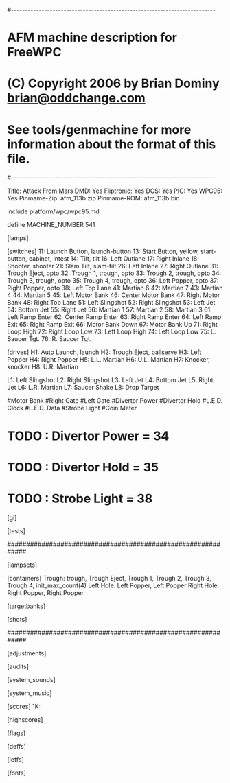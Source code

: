 #--------------------------------------------------------------------------
# AFM machine description for FreeWPC
# (C) Copyright 2006 by Brian Dominy <brian@oddchange.com>
#
# See tools/genmachine for more information about the format of this file.
#--------------------------------------------------------------------------

Title: Attack From Mars
DMD: Yes
Fliptronic: Yes
DCS: Yes
PIC: Yes
WPC95: Yes
Pinmame-Zip: afm_113b.zip
Pinmame-ROM: afm_113b.bin

include platform/wpc/wpc95.md

define MACHINE_NUMBER 541

[lamps]

[switches]
11: Launch Button, launch-button
13: Start Button, yellow, start-button, cabinet, intest
14: Tilt, tilt
16: Left Outlane
17: Right Inlane
18: Shooter, shooter
21: Slam Tilt, slam-tilt
26: Left Inlane
27: Right Outlane
31: Trough Eject, opto
32: Trough 1, trough, opto
33: Trough 2, trough, opto
34: Trough 3, trough, opto
35: Trough 4, trough, opto
36: Left Popper, opto
37: Right Popper, opto
38: Left Top Lane
41: Martian 6
42: Martian 7
43: Martian 4
44: Martian 5
45: Left Motor Bank
46: Center Motor Bank
47: Right Motor Bank
48: Right Top Lane
51: Left Slingshot
52: Right Slingshot
53: Left Jet
54: Bottom Jet
55: Right Jet
56: Martian 1
57: Martian 2
58: Martian 3
61: Left Ramp Enter
62: Center Ramp Enter
63: Right Ramp Enter
64: Left Ramp Exit
65: Right Ramp Exit
66: Motor Bank Down
67: Motor Bank Up
71: Right Loop High
72: Right Loop Low
73: Left Loop High
74: Left Loop Low
75: L. Saucer Tgt.
76: R. Saucer Tgt.

[drives]
H1: Auto Launch, launch
H2: Trough Eject, ballserve
H3: Left Popper
H4: Right Popper
H5: L.L. Martian
H6: U.L. Martian
H7: Knocker, knocker
H8: U.R. Martian

L1: Left Slingshot
L2: Right Slingshot
L3: Left Jet
L4: Bottom Jet
L5: Right Jet
L6: L.R. Martian
L7: Saucer Shake
L8: Drop Target

#Motor Bank
#Right Gate
#Left Gate
#Divertor Power
#Divertor Hold
#L.E.D. Clock
#L.E.D. Data
#Strobe Light
#Coin Meter

# TODO : Divertor Power = 34
# TODO : Divertor Hold = 35
# TODO : Strobe Light = 38

[gi]

[tests]

#############################################################

[lampsets]

[containers]
Trough: trough, Trough Eject, Trough 1, Trough 2, Trough 3, Trough 4, init_max_count(4)
Left Hole: Left Popper, Left Popper
Right Hole: Right Popper, Right Popper

[targetbanks]

[shots]

#############################################################

[adjustments]

[audits]

[system_sounds]

[system_music]

[scores]
1K:

[highscores]

[flags]

[deffs]

[leffs]

[fonts]


